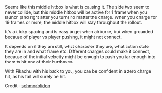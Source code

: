 Seems like this middle hitbox is what is causing it. The side two seem to never collide, but this middle hitbox will be active for 1 frame when you launch (and right after you turn) no matter the charge. When you charge for 19 frames or more, the middle hitbox will stay throughout the rollout.

It's a tricky spacing and is easy to get when airborne, but when grounded because of player vs player pushing, it might not connect.

 It depends on if they are still, what character they are, what action state they are in and what frame etc. Different charges could make it connect, because of the initial velocity might be enough to push you far enough into them to hit one of their hurtboxes. 

With Pikachu with his back to you, you can be confident in a zero charge hit, as his tail will surely be hit.

Credit - [schmooblidon](https://www.reddit.com/user/schmooblidon)